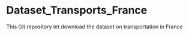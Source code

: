 # Dataset_Transports_France
This Git repository let download the dataset on transportation in France
